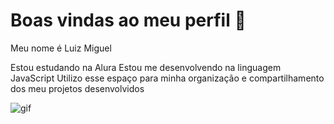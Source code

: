 # Boas vindas ao meu perfil 🍃
Meu nome é Luiz Miguel

Estou estudando na Alura
Estou me desenvolvendo na linguagem JavaScript
Utilizo esse espaço para minha organização e compartilhamento dos meu projetos desenvolvidos

![gif]([https://tenor.com/lDtUL59LVPO.gif](https://tenor.com/pt-BR/view/musashi-vagabond-gif-9629181145410029978))
